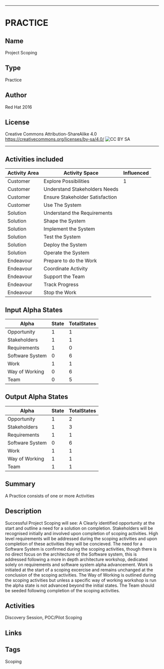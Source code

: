 ----------
# PRACTICE
## Name
Project Scoping
## Type
Practice
## Author
Red Hat 2016
## License
Creative Commons Attribution-ShareAlike 4.0
https://creativecommons.org/licenses/by-sa/4.0/
![CC BY SA](https://licensebuttons.net/l/by-sa/3.0/88x31.png)

----------

## Activities included
| Activity Area | Activity Space | Influenced |
|---------------|----------------|------------|
|Customer|Explore Possibilities|1|
|Customer|Understand Stakeholders Needs||
|Customer|Ensure Stakeholder Satisfaction||
|Customer|Use The System||
|Solution|Understand the Requirements||
|Solution|Shape the System||
|Solution|Implement the System||
|Solution|Test the System||
|Solution|Deploy the System||
|Solution|Operate the System||
|Endeavour|Prepare to do the Work||
|Endeavour|Coordinate Activity||
|Endeavour|Support the Team||
|Endeavour|Track Progress||
|Endeavour|Stop the Work||


## Input Alpha States
Alpha | State | TotalStates
---| --- | ---
Opportunity|1|1
Stakeholders|1|1
Requirements|1|0
Software System|0|6
Work|1|1
Way of Working|0|6
Team|0|5

## Output Alpha States
Alpha | State | TotalStates
---| --- | ---
Opportunity|1|2
Stakeholders|1|3
Requirements|1|1
Software System|0|6
Work|1|1
Way of Working|1|1
Team|1|1

## Summary
A Practice consists of one or more Activities

## Description
Successful Project Scoping will see: A Clearly identified opportunity at the start and outline a need for a solution on completion. Stakeholders will be recognised
initially and involved upon completion of scoping activities. High level requirements will be addressed during the scoping activities and upon completion of these activities they will be concieved. The need for a Software System is confirmed during the scoping activities, though there is no direct focus on the architecture of the Software system, this is addressed following a more in depth architecture workshop, dedicated solely on requirements and software system alpha advancement. Work is initiated at the start of a scoping excercise and remains unchanged at the conclusion of the scoping activities. The Way of Working is outlined during the scoping activities but unless a specific way of working workshop is run the alpha state is not advanced beyond the initial states. The Team should be seeded following completion of the scoping activities. 

## Activities
Discovery Session, POC/Pilot Scoping

## Links


## Tags
Scoping
